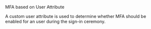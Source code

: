 MFA based on User Attribute 

A custom user attribute is used to determine whether MFA should be enabled for an user during the sign-in ceremony.
